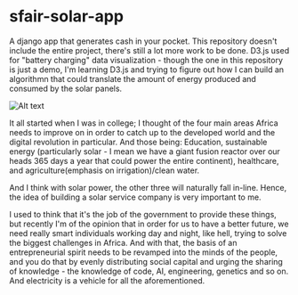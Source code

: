 # sfair-solar-app
A django app that generates cash in your pocket.
This repository doesn't include the entire project, there's still a lot more work to be done.
D3.js used for "battery charging" data visualization - though the one in this repository is just a demo, 
I'm learning D3.js and trying to figure out how I can build an algorithmn that could translate the amount of energy
produced and consumed by the solar panels.

![Alt text](https://static1.squarespace.com/static/584bdd37e58c620f9601f270/t/586e4340197aea98191bfa49/1483621185668/solar_app-devices-02.gif "Solar-app")


It all started when I was in college; I thought of the four main areas Africa needs to improve on in order to 
catch up to the developed world and the digital revolution in particular. And those being: Education, sustainable 
energy (particularly solar - I mean we have a giant fusion reactor over our heads 365 days a year that could power
the entire continent), healthcare, and agriculture(emphasis on irrigation)/clean water.

And I think with solar power, the other three will naturally fall in-line. Hence, the idea of building a solar 
service company is very important to me.

I used to think that it's the job of the government to provide these things, but recently I'm of the opinion that 
in order for us to have a better future, we need really smart individuals working day and night, like hell, trying 
to solve the biggest challenges in Africa. And with that, the basis of an entrepreneurial spirit needs to be revamped 
into the minds of the people, and you do that by evenly distributing social capital and urging the sharing of knowledge - the knowledge 
of code, AI, engineering, genetics and so on. And electricity is a vehicle for all the aforementioned.
